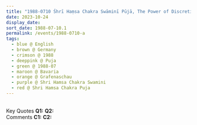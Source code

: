 ```yaml
---
title: "1988-0710 Śhrī Haṃsa Chakra Swāminī Pūjā, The Power of Discretion, Grafenaschau, Bavaria, Germany"
date: 2023-10-24
display_date: 
sort_date: 1988-07-10.1
permalink: /events/1988-0710-a
tags:
  - blue @ English
  - brown @ Germany
  - crimson @ 1988
  - deeppink @ Puja
  - green @ 1988-07
  - maroon @ Bavaria
  - orange @ Grafenaschau
  - purple @ Shri Hamsa Chakra Swamini
  - red @ Shri Hamsa Chakra Puja
---
```


<br>

<wave-list>
  <list-title color="DarkSeaGreen" width="55">Key Quotes</list-title>
  <list-item color="BlanchedAlmond" width="280"><b>Q1:</b> <i></i></list-item>
  <list-item color="Lavender" width="280"><b>Q2:</b> <i></i></list-item>
</wave-list>

<br>

<wave-list>
  <list-title color="DarkSeaGreen" width="55">Comments</list-title>
  <list-item color="BlanchedAlmond" width="280"><b>C1:</b> <i></i></list-item>
  <list-item color="Lavender" width="280"><b>C2:</b> <i></i></list-item>
</wave-list>